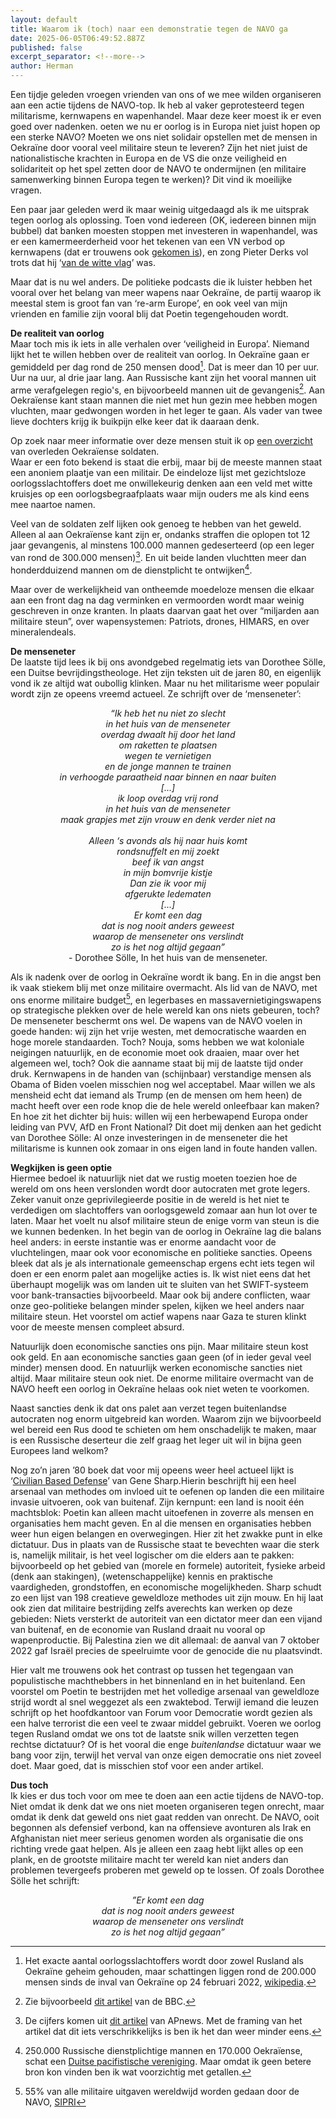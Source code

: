 ```yaml
---
layout: default
title: Waarom ik (toch) naar een demonstratie tegen de NAVO ga
date: 2025-06-05T06:49:52.887Z
published: false
excerpt_separator: <!--more-->
author: Herman
---
```

Een tijdje geleden vroegen vrienden van ons of we mee wilden organiseren aan een actie tijdens de NAVO-top. 
Ik heb al vaker geprotesteerd tegen militarisme, kernwapens en wapenhandel. Maar deze keer moest ik er even goed over nadenken.
oeten we nu er oorlog is in Europa niet juist hopen op een sterke NAVO? Moeten we ons niet solidair opstellen met de 
mensen in Oekraïne door vooral veel militaire steun te leveren? Zijn het niet juist de nationalistische krachten in 
Europa en de VS die onze veiligheid en solidariteit op het spel zetten door de NAVO te ondermijnen 
(en militaire samenwerking binnen Europa tegen te werken)? Dit vind ik moeilijke vragen.
<!--more-->

Een paar jaar geleden werd ik maar weinig uitgedaagd als ik me uitsprak tegen oorlog als oplossing. 
Toen vond iedereen (OK, iedereen binnen mijn bubbel) dat banken moesten stoppen met investeren in wapenhandel, 
was er een kamermeerderheid voor het tekenen van een VN verbod op kernwapens (dat er trouwens ook [gekomen is](https://nl.wikipedia.org/wiki/Verdrag_inzake_het_verbod_op_kernwapens)),
en zong Pieter Derks vol trots dat hij ‘[van de witte vlag](https://open.spotify.com/track/2JtTAJqiXkr09g2oXFE58E?si=mgBK6FZkTzuGu63DD6kRGA)’ was.

Maar dat is nu wel anders. De politieke podcasts die ik luister hebben het vooral over het belang van meer wapens naar Oekraïne, 
de partij waarop ik meestal stem is groot fan van ‘re-arm Europe’, en ook veel van mijn vrienden en familie zijn vooral blij 
dat Poetin tegengehouden wordt.

**De realiteit van oorlog**  
Maar toch mis ik iets in alle verhalen over ‘veiligheid in Europa’. Niemand lijkt het te willen hebben over de realiteit van oorlog. 
In Oekraïne gaan er gemiddeld per dag rond de 250 mensen dood[^1]. Dat is meer dan 10 per uur. Uur na uur, al drie jaar lang.
Aan Russische kant zijn het vooral mannen uit arme verafgelegen regio's, en bijvoorbeeld mannen uit de gevangenis[^2].
Aan Oekraïense kant staan mannen die niet met hun gezin mee hebben mogen vluchten, maar gedwongen worden in het leger te 
gaan. Als vader van twee lieve dochters krijg ik buikpijn elke keer dat ik daaraan denk.

Op zoek naar meer informatie over deze mensen stuit ik op [een overzicht](https://ualosses.org/en/soldiers/) van overleden Oekraïense soldaten.  
Waar er een foto bekend is staat die erbij, maar bij de meeste mannen staat een anoniem plaatje van een militair. 
De eindeloze lijst met gezichtsloze oorlogsslachtoffers doet me onwillekeurig denken aan een veld met witte kruisjes op 
een oorlogsbegraafplaats waar mijn ouders me als kind eens mee naartoe namen.

Veel van de soldaten zelf lijken ook genoeg te hebben van het geweld. Alleen al aan Oekraïense kant zijn er, ondanks straffen 
die oplopen tot 12 jaar gevangenis, al minstens 100.000 mannen gedeserteerd (op een leger van rond de 300.000 mensen)[^3]. 
En uit beide landen vluchtten meer dan honderdduizend mannen om de dienstplicht te ontwijken[^4].

Maar over de werkelijkheid van ontheemde moedeloze mensen die elkaar aan een front dag na dag verminken en vermoorden 
wordt maar weinig geschreven in onze kranten. In plaats daarvan gaat het over “miljarden aan militaire steun”, over 
wapensystemen: Patriots, drones, HIMARS, en over mineralendeals.

**De menseneter**  
De laatste tijd lees ik bij ons avondgebed regelmatig iets van Dorothee Sölle, een Duitse bevrijdingstheologe. 
Het zijn teksten uit de jaren 80, en eigenlijk vond ik ze altijd wat oubollig klinken. 
Maar nu het militarisme weer populair wordt zijn ze opeens vreemd actueel. Ze schrijft over de ‘menseneter’:
  <p style="text-align: center;"> 
  <i>“Ik heb het nu niet zo slecht <br>
in het huis van de menseneter <br>
overdag dwaalt hij door het land <br>
om raketten te plaatsen <br>
wegen te vernietigen <br>
en de jonge mannen te trainen <br>
in verhoogde paraatheid naar binnen en naar buiten <br>
[...] <br>
ik loop overdag vrij rond <br>
in het huis van de menseneter <br>
maak grapjes met zijn vrouw en denk verder niet na <br>
 <br>
Alleen ‘s avonds als hij naar huis komt <br>
rondsnuffelt en mij zoekt <br>
beef ik van angst <br>
in mijn bomvrije kistje <br>
Dan zie ik voor mij <br>
afgerukte ledematen <br>
[...] <br>
Er komt een dag <br>
dat is nog nooit anders geweest <br>
waarop de menseneter ons verslindt <br>
zo is het nog altijd gegaan” </i> <br>
- Dorothee Sölle, In het huis van de menseneter.
</p>

Als ik nadenk over de oorlog in Oekraïne wordt ik bang. En in die angst ben ik vaak stiekem blij met onze militaire overmacht. 
Als lid van de NAVO, met ons enorme militaire budget[^5], en legerbases en massavernietigingswapens op strategische plekken over 
de hele wereld kan ons niets gebeuren, toch? De menseneter beschermt ons wel. De wapens van de NAVO voelen in goede handen: 
wij zijn het vrije westen, met democratische waarden en hoge morele standaarden. Toch? Nouja, soms hebben we wat koloniale 
neigingen natuurlijk, en de economie moet ook draaien, maar over het algemeen wel, toch? Ook die aanname staat bij mij de 
laatste tijd onder druk. Kernwapens in de handen van (schijnbaar) verstandige mensen als Obama of Biden voelen misschien nog 
wel acceptabel. Maar willen we als mensheid echt dat iemand als Trump (en de mensen om hem heen) de macht heeft over een rode 
knop die de hele wereld onleefbaar kan maken? En hoe zit het dichter bij huis: willen wij een herbewapend Europa onder 
leiding van PVV, AfD en Front National? Dit doet mij denken aan het gedicht van Dorothee Sölle: Al onze investeringen in de 
menseneter die het militarisme is kunnen ook zomaar in ons eigen land in foute handen vallen.

**Wegkijken is geen optie**  
Hiermee bedoel ik natuurlijk niet dat we rustig moeten toezien hoe de wereld om ons heen verslonden wordt 
door autocraten met grote legers. Zeker vanuit onze geprivilegieerde positie in de wereld is het niet te 
verdedigen om slachtoffers van oorlogsgeweld zomaar aan hun lot over te laten. Maar het voelt nu alsof 
militaire steun de enige vorm van steun is die we kunnen bedenken. In het begin van de oorlog in Oekraïne 
lag die balans heel anders: in eerste instantie was er enorme aandacht voor de vluchtelingen, maar ook voor 
economische en politieke sancties. Opeens bleek dat als je als internationale gemeenschap ergens echt iets 
tegen wil doen er een enorm palet aan mogelijke acties is. Ik wist niet eens dat het überhaupt mogelijk 
was om landen uit te sluiten van het SWIFT-systeem voor bank-transacties bijvoorbeeld. 
Maar ook bij andere conflicten, waar onze geo-politieke belangen minder spelen, kijken we heel anders naar 
militaire steun. Het voorstel om actief wapens naar Gaza te sturen klinkt voor de meeste mensen compleet absurd.

Natuurlijk doen economische sancties ons pijn. Maar militaire steun kost ook geld. En aan economische sancties 
gaan geen (of in ieder geval veel minder) mensen dood. 
En natuurlijk werken economische sancties niet altijd. Maar militaire steun ook niet. 
De enorme militaire overmacht van de NAVO heeft een oorlog in Oekraïne helaas ook niet weten te voorkomen.

Naast sancties denk ik dat ons palet aan verzet tegen buitenlandse autocraten nog enorm uitgebreid kan worden. 
Waarom zijn we bijvoorbeeld wel bereid een Rus dood te schieten om hem onschadelijk te maken, maar is een Russische 
deserteur die zelf graag het leger uit wil in bijna geen Europees land welkom?

Nog zo’n jaren ’80 boek dat voor mij opeens weer heel actueel lijkt 
is ‘[Civilian Based Defense](https://www.nonviolent-conflict.org/resource/civilian-based-defense-a-post-military-weapons-system/)’ 
van Gene Sharp.Hierin beschrijft hij een heel arsenaal van methodes om invloed uit te oefenen op landen die een 
militaire invasie uitvoeren, ook van buitenaf. Zijn kernpunt: een land is nooit één machtsblok: Poetin kan 
alleen macht uitoefenen in zoverre als mensen en organisaties hem macht geven. En al die mensen en organisaties 
hebben weer hun eigen belangen en overwegingen. Hier zit het zwakke punt in elke dictatuur. Dus in plaats van de 
Russische staat te bevechten waar die sterk is, namelijk militair, is het veel logischer om die elders aan te pakken: 
bijvoorbeeld op het gebied van (morele en formele) autoriteit, fysieke arbeid (denk aan stakingen), (wetenschappelijke) 
kennis en praktische vaardigheden, grondstoffen, en economische mogelijkheden. Sharp schudt zo een lijst van 198 creatieve 
geweldloze methodes uit zijn mouw. En hij laat ook zien dat militaire bestrijding zelfs averechts kan werken op deze gebieden: 
Niets versterkt de autoriteit van een dictator meer dan een vijand van buitenaf, en de economie van Rusland draait nu vooral 
op wapenproductie. Bij Palestina zien we dit allemaal: de aanval van 7 oktober 2022 gaf Israël precies de speelruimte voor 
de genocide die nu plaatsvindt. 

Hier valt me trouwens ook het contrast op tussen het tegengaan van populistische machthebbers in het binnenland en in 
het buitenland. Een voorstel om Poetin te bestrijden met het volledige arsenaal van geweldloze strijd wordt al snel
weggezet als een zwaktebod. Terwijl iemand die leuzen schrijft op het hoofdkantoor van Forum voor Democratie wordt 
gezien als een halve terrorist die een veel te zwaar middel gebruikt. Voeren we oorlog tegen Rusland omdat we ons tot 
de laatste snik willen verzetten tegen rechtse dictatuur? Of is het vooral die enge _buitenlandse_ dictatuur waar we 
bang voor zijn, terwijl het verval van onze eigen democratie ons niet zoveel doet. Maar goed, dat is misschien stof voor 
een ander artikel.

**Dus toch**  
Ik kies er dus toch voor om mee te doen aan een actie tijdens de NAVO-top. Niet omdat ik denk dat we ons niet 
moeten organiseren tegen onrecht, maar omdat ik denk dat geweld ons niet gaat redden van onrecht. De NAVO, ooit 
begonnen als defensief verbond, kan na offensieve avonturen als Irak en Afghanistan niet meer serieus genomen 
worden als organisatie die ons richting vrede gaat helpen. Als je alleen een zaag hebt lijkt alles op een plank, 
en de grootste militaire macht ter wereld kan niet anders dan problemen tevergeefs proberen met geweld op te lossen. 
Of zoals Dorothee Sölle het schrijft:
<p style="text-align: center;"> 
  <i>
”Er komt een dag <br>
dat is nog nooit anders geweest <br>
waarop de menseneter ons verslindt <br>
zo is het nog altijd gegaan”
</i>
</p>













[^1]: Het exacte aantal oorlogsslachtoffers wordt door zowel Rusland als Oekraïne geheim gehouden, maar schattingen liggen rond de 200.000 mensen sinds de inval van Oekraïne op 24 februari 2022, [wikipedia](https://en.wikipedia.org/wiki/Casualties_of_the_Russo-Ukrainian_War).
[^2]: Zie bijvoorbeeld [dit artikel](https://www.bbc.com/news/articles/cgkm7lly61do) van de BBC.
[^3]: De cijfers komen uit [dit artikel](https://apnews.com/article/deserters-awol-ukraine-russia-war-def676562552d42bc5d593363c9e5ea0) van APnews. Met de framing van het artikel dat dit iets verschrikkelijks is ben ik het dan weer minder eens.
[^4]: 250.000 Russische dienstplichtige mannen en 170.000 Oekraïense, schat een [Duitse pacifistische vereniging](https://de.connection-ev.org/article-3870). Maar omdat ik geen betere bron kon vinden ben ik wat voorzichtig met getallen.
[^5]:  55% van alle militaire uitgaven wereldwijd worden gedaan door de NAVO, [SIPRI](https://www.sipri.org/media/press-release/2025/unprecedented-rise-global-military-expenditure-european-and-middle-east-spending-surges)
